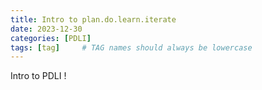 ```yaml
---
title: Intro to plan.do.learn.iterate
date: 2023-12-30
categories: [PDLI]
tags: [tag]     # TAG names should always be lowercase
---
```


Intro to PDLI !

